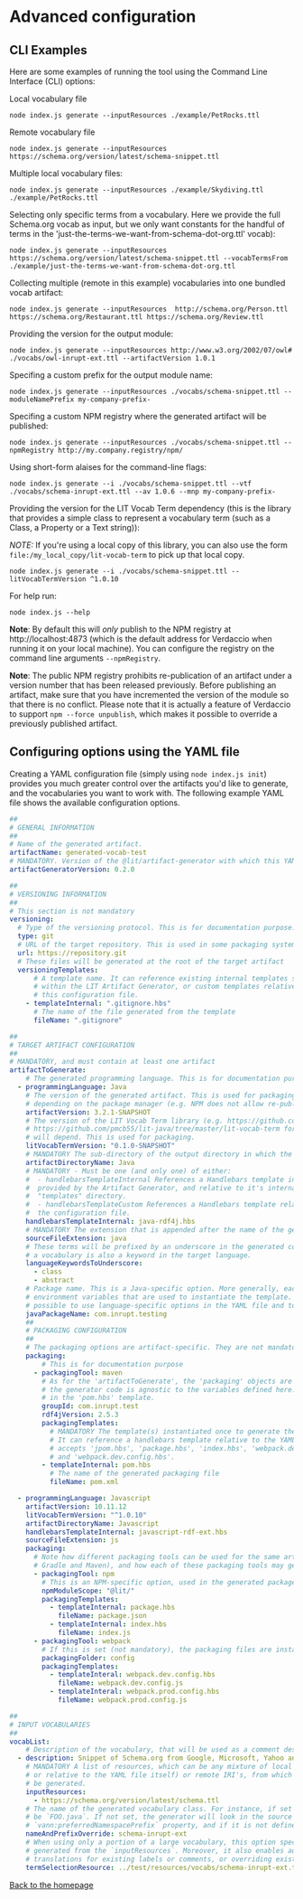 # Advanced configuration

## CLI Examples

Here are some examples of running the tool using the Command Line Interface (CLI) options:

Local vocabulary file

```shell
node index.js generate --inputResources ./example/PetRocks.ttl
```

Remote vocabulary file

```shell
node index.js generate --inputResources https://schema.org/version/latest/schema-snippet.ttl
```

Multiple local vocabulary files:

```shell
node index.js generate --inputResources ./example/Skydiving.ttl ./example/PetRocks.ttl
```

Selecting only specific terms from a vocabulary.
Here we provide the full Schema.org vocab as input, but we only want constants for the handful of terms in the 'just-the-terms-we-want-from-schema-dot-org.ttl' vocab):
```shell
node index.js generate --inputResources https://schema.org/version/latest/schema-snippet.ttl --vocabTermsFrom ./example/just-the-terms-we-want-from-schema-dot-org.ttl
```

Collecting multiple (remote in this example) vocabularies into one bundled vocab artifact:
```shell
node index.js generate --inputResources  http://schema.org/Person.ttl https://schema.org/Restaurant.ttl https://schema.org/Review.ttl
```

Providing the version for the output module:
```shell
node index.js generate --inputResources http://www.w3.org/2002/07/owl# ./vocabs/owl-inrupt-ext.ttl --artifactVersion 1.0.1
```

Specifing a custom prefix for the output module name:
```shell
node index.js generate --inputResources ./vocabs/schema-snippet.ttl --moduleNamePrefix my-company-prefix-
```

Specifing a custom NPM registry where the generated artifact will be published:
```shell
node index.js generate --inputResources ./vocabs/schema-snippet.ttl --npmRegistry http://my.company.registry/npm/
```

Using short-form alaises for the command-line flags:
```shell
node index.js generate --i ./vocabs/schema-snippet.ttl --vtf ./vocabs/schema-inrupt-ext.ttl --av 1.0.6 --mnp my-company-prefix-
```

Providing the version for the LIT Vocab Term dependency (this is the library that provides a simple class to represent a vocabulary term (such as a Class, a Property or a Text string)):

*NOTE:* If you're using a local copy of this library, you can also use the form `file:/my_local_copy/lit-vocab-term` to pick up that local copy.
```shell
node index.js generate --i ./vocabs/schema-snippet.ttl --litVocabTermVersion ^1.0.10
```

For help run:
```shell
node index.js --help
```

**Note**: By default this will *only* publish to the NPM registry at http://localhost:4873 (which is the default address for Verdaccio when running it on your local machine). You can configure the registry on the command line arguments `--npmRegistry`.

**Note**: The public NPM registry prohibits re-publication of an artifact under a version number that has been released previously. Before publishing an artifact, make sure that you have incremented the version of the module so that there is no conflict. Please note that it is actually a feature of Verdaccio to support `npm --force unpublish`, which makes it possible to override a previously published artifact. 

## <a id="yaml"/> Configuring options using the YAML file

Creating a YAML configuration file (simply using `node index.js init`) provides you much greater control over the artifacts you'd like to generate, and the vocabularies you want to work with. The following example YAML file shows the available configuration options.

```yaml
##
# GENERAL INFORMATION
##
# Name of the generated artifact.
artifactName: generated-vocab-test
# MANDATORY. Version of the @lit/artifact-generator with which this YAML file is compatible
artifactGeneratorVersion: 0.2.0

##
# VERSIONING INFORMATION
##
# This section is not mandatory
versioning:
  # Type of the versioning protocol. This is for documentation purpose.
  type: git
  # URL of the target repository. This is used in some packaging systems (e.g. NPM)
  url: https://repository.git
  # These files will be generated at the root of the target artifact
  versioningTemplates: 
      # A template name. It can reference existing internal templates supplied
      # within the LIT Artifact Generator, or custom templates relative to the
      # this configuration file.
    - templateInternal: ".gitignore.hbs"
      # The name of the file generated from the template
      fileName: ".gitignore"

##
# TARGET ARTIFACT CONFIGURATION
##
# MANDATORY, and must contain at least one artifact
artifactToGenerate:
    # The generated programming language. This is for documentation purpose.
  - programmingLanguage: Java
    # The version of the generated artifact. This is used for packaging.  Be aware that versioning policies differ
    # depending on the package manager (e.g. NPM does not allow re-publication of the same version, while Maven does)
    artifactVersion: 3.2.1-SNAPSHOT
    # The version of the LIT Vocab Term library (e.g. https://github.com/inrupt/lit-vocab-term-js for Javascript, 
    # https://github.com/pmcb55/lit-java/tree/master/lit-vocab-term for Java) upon which the generated vocabularies 
    # will depend. This is used for packaging.
    litVocabTermVersion: "0.1.0-SNAPSHOT"
    # MANDATORY The sub-directory of the output directory in which the current artifact will be generated.
    artifactDirectoryName: Java
    # MANDATORY - Must be one (and only one) of either:
    #  - handlebarsTemplateInternal References a Handlebars template internally
    #  provided by the Artifact Generator, and relative to it's internal
    #  "templates" directory.
    #  - handlebarsTemplateCustom References a Handlebars template relative to
    #  the configuration file.
    handlebarsTemplateInternal: java-rdf4j.hbs
    # MANDATORY The extension that is appended after the name of the generated source code files.
    sourceFileExtension: java
    # These terms will be prefixed by an underscore in the generated code. It allows to prevent conflit if a term from 
    # a vocabulary is also a keyword in the target language.
    languageKeywordsToUnderscore:
      - class     
      - abstract
    # Package name. This is a Java-specific option. More generally, each 'artifactToGenerate' object is used to define
    # environment variables that are used to instantiate the template. Without changing the core code, it is therefore
    # possible to use language-specific options in the YAML file and to use them in the templates.
    javaPackageName: com.inrupt.testing
    ##
    # PACKAGING CONFIGURATION
    ##
    # The packaging options are artifact-specific. They are not mandatory.
    packaging:
        # This is for documentation purpose
      - packagingTool: maven
        # As for the 'artifactToGenerate', the 'packaging' objects are passed to the appropriate template. Therefore, 
        # the generator code is agnostic to the variables defined here. For instance, the groupId thereafter is used
        # in the 'pom.hbs' template. 
        groupId: com.inrupt.test
        rdf4jVersion: 2.5.3
        packagingTemplates: 
          # MANDATORY The template(s) instantiated once to generate the target packaging code.
          # It can reference a handlebars template relative to the YAML file, and also
          # accepts 'jpom.hbs', 'package.hbs', 'index.hbs', 'webpack.dev.config.hbs'
          # and 'webpack.dev.config.hbs'.
        - templateInternal: pom.hbs
          # The name of the generated packaging file
          fileName: pom.xml

  - programmingLanguage: Javascript
    artifactVersion: 10.11.12
    litVocabTermVersion: "^1.0.10"
    artifactDirectoryName: Javascript
    handlebarsTemplateInternal: javascript-rdf-ext.hbs
    sourceFileExtension: js
    packaging: 
      # Note how different packaging tools can be used for the same artifact (e.g. NPM and webpack, or 
      # Gradle and Maven), and how each of these packaging tools may generate more than one file.
      - packagingTool: npm 
        # This is an NPM-specific option, used in the generated package.json
        npmModuleScope: "@lit/"
        packagingTemplates: 
          - templateInternal: package.hbs
            fileName: package.json
          - templateInternal: index.hbs
            fileName: index.js
      - packagingTool: webpack
        # If this is set (not mandatory), the packaging files are instanciated in this directory
        packagingFolder: config
        packagingTemplates:
          - templateInteral: webpack.dev.config.hbs
            fileName: webpack.dev.config.js
          - templateInteral: webpack.prod.config.hbs
            fileName: webpack.prod.config.js

##
# INPUT VOCABULARIES
##
vocabList:
    # Description of the vocabulary, that will be used as a comment describing the generated class
  - description: Snippet of Schema.org from Google, Microsoft, Yahoo and Yandex with selective terms having translations
    # MANDATORY A list of resources, which can be any mixture of local RDF files (whose path may be absolute, 
    # or relative to the YAML file itself) or remote IRI's, from which a single vocabulary source file will 
    # be generated.
    inputResources:
      - https://schema.org/version/latest/schema.ttl
    # The name of the generated vocabulary class. For instance, if set to `foo`, the corresponding Java class will
    # be `FOO.java`. If not set, the generator will look in the source RDF vocabulary for the 
    # `vann:preferredNamespacePrefix` property, and if it is not defined the generation will be interrupted.
    nameAndPrefixOverride: schema-inrupt-ext
    # When using only a portion of a large vocabulary, this option specifies a second input vocabulary that defines the subset of terms that are to be 
    # generated from the `inputResources`. Moreover, it also enables adding custom information to a vocabulary you don't have control over (e.g. adding 
    # translations for existing labels or comments, or overriding existing values, or adding completely new terms, etc.). For an example, see https://github.com/inrupt/lit-artifact-generator-js/blob/develop/test/resources/vocabs/schema-inrupt-ext.ttl.
    termSelectionResource: ../test/resources/vocabs/schema-inrupt-ext.ttl
```

[Back to the homepage](../README.md)